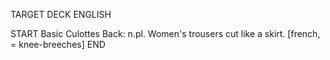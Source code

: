 TARGET DECK
ENGLISH

START
Basic
Culottes
Back: n.pl. Women's trousers cut like a skirt. [french, = knee-breeches]
END
